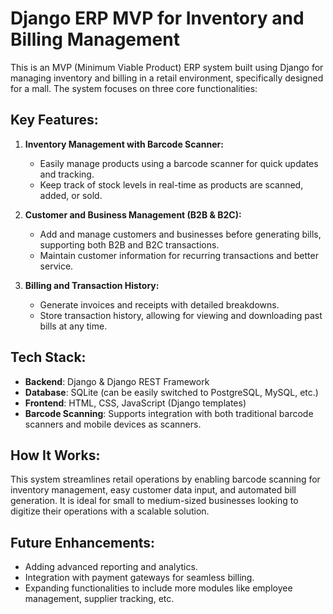 # Django ERP MVP for Inventory and Billing Management

This is an MVP (Minimum Viable Product) ERP system built using Django for managing inventory and billing in a retail environment, specifically designed for a mall. The system focuses on three core functionalities:

## Key Features:
1. **Inventory Management with Barcode Scanner:**
   - Easily manage products using a barcode scanner for quick updates and tracking.
   - Keep track of stock levels in real-time as products are scanned, added, or sold.

2. **Customer and Business Management (B2B & B2C):**
   - Add and manage customers and businesses before generating bills, supporting both B2B and B2C transactions.
   - Maintain customer information for recurring transactions and better service.

3. **Billing and Transaction History:**
   - Generate invoices and receipts with detailed breakdowns.
   - Store transaction history, allowing for viewing and downloading past bills at any time.

## Tech Stack:
- **Backend**: Django & Django REST Framework
- **Database**: SQLite (can be easily switched to PostgreSQL, MySQL, etc.)
- **Frontend**: HTML, CSS, JavaScript (Django templates)
- **Barcode Scanning**: Supports integration with both traditional barcode scanners and mobile devices as scanners.

## How It Works:
This system streamlines retail operations by enabling barcode scanning for inventory management, easy customer data input, and automated bill generation. It is ideal for small to medium-sized businesses looking to digitize their operations with a scalable solution.

## Future Enhancements:
- Adding advanced reporting and analytics.
- Integration with payment gateways for seamless billing.
- Expanding functionalities to include more modules like employee management, supplier tracking, etc.
